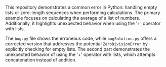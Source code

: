 This repository demonstrates a common error in Python: handling empty lists or zero-length sequences when performing calculations.  The primary example focuses on calculating the average of a list of numbers.  Additionally, it highlights unexpected behavior when using the '+' operator with lists.

The `bug.py` file shows the erroneous code, while `bugSolution.py` offers a corrected version that addresses the potential `ZeroDivisionError` by explicitly checking for empty lists. The second part demonstrates the unexpected behavior of using the '+' operator with lists, which attempts concatenation instead of addition.